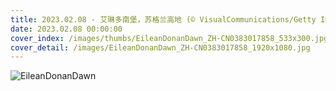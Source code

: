 ```yaml
---
title: 2023.02.08 - 艾琳多南堡，苏格兰高地 (© VisualCommunications/Getty Images)
date: 2023.02.08 00:00:00
cover_index: /images/thumbs/EileanDonanDawn_ZH-CN0383017858_533x300.jpg
cover_detail: /images/EileanDonanDawn_ZH-CN0383017858_1920x1080.jpg
---
```


![EileanDonanDawn](/images/EileanDonanDawn_ZH-CN0383017858_1920x1080.jpg)
